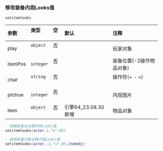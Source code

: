 ### 修改装备内观Looks值

`setitemlooks`

| 参数    | 类型      | 空   | 默认                | 注释                     |
| :------ | :-------- | :--- | :------------------ | :----------------------- |
| play    | `object`  | 否   |                     | 玩家对象                 |
| itemPos | `integer` | 否   |                     | 装备位置(-2操作物品对象) |
| char    | `string`  | 否   |                     | 操作符(+ - =)            |
| pictrue | `integer` | 否   |                     | 内观图片                 |
| item    | `object`  | 否   | 引擎64_23.08.30新增 | 物品对象                 |
```lua
--根据装备位设置内观Looks值
setitemlooks(actor,1,"=",85)

--根据装备对象设置内观Looks值
setitemlooks(actor,-2,"=",85,itemobj)
```

